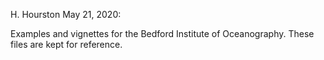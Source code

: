 H. Hourston May 21, 2020:

Examples and vignettes for the Bedford Institute of Oceanography. These files are kept for reference.
